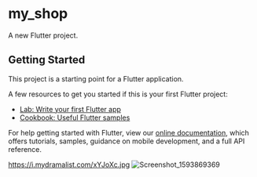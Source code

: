 # my_shop

A new Flutter project.

## Getting Started

This project is a starting point for a Flutter application.

A few resources to get you started if this is your first Flutter project:

- [Lab: Write your first Flutter app](https://flutter.dev/docs/get-started/codelab)
- [Cookbook: Useful Flutter samples](https://flutter.dev/docs/cookbook)

For help getting started with Flutter, view our
[online documentation](https://flutter.dev/docs), which offers tutorials,
samples, guidance on mobile development, and a full API reference.

https://i.mydramalist.com/xYJoXc.jpg
![Screenshot_1593869369](https://user-images.githubusercontent.com/46535474/86513711-89f0ea00-be36-11ea-92f4-986178c3c3ab.png)

